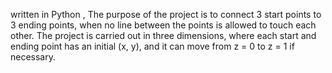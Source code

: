  written in Python , The purpose of the project is to connect 3 start points to 3 ending points, 
when no line between the points is allowed to touch each other. The project is carried out in three dimensions, where 
each start and ending point has an initial (x, y), and it can move from z = 0 to z = 1 if necessary. 
